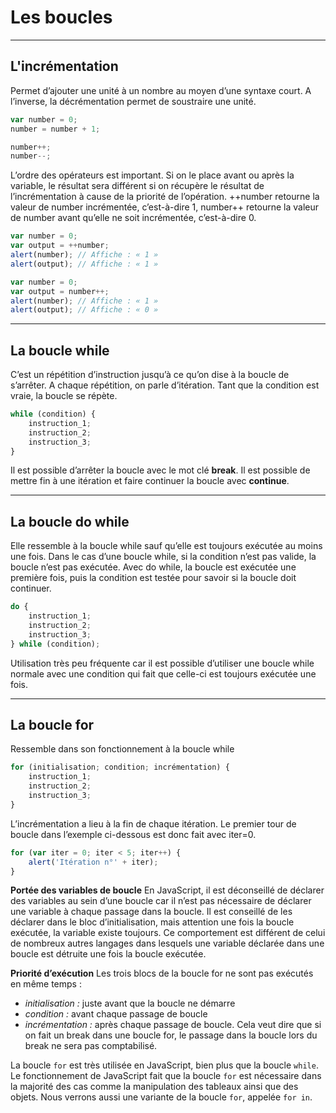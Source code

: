 # Les boucles

----

## L'incrémentation
Permet d’ajouter une unité à un nombre au moyen d’une syntaxe court. A l’inverse, la décrémentation permet de soustraire une unité.
```javascript
var number = 0;
number = number + 1;

number++;
number--;
```
L’ordre des opérateurs est important. Si on le place avant ou après la variable, le résultat sera différent si on récupère le résultat de l’incrémentation à cause de la priorité de l’opération. ++number retourne la valeur de number incrémentée, c’est-à-dire 1, number++ retourne la valeur de number avant qu’elle ne soit incrémentée, c’est-à-dire 0.
```javascript
var number = 0;
var output = ++number;
alert(number); // Affiche : « 1 »
alert(output); // Affiche : « 1 »

var number = 0;
var output = number++;
alert(number); // Affiche : « 1 »
alert(output); // Affiche : « 0 »
```

----

## La boucle while
C’est un répétition d’instruction jusqu’à ce qu’on dise à la boucle de s’arrêter. A chaque répétition, on parle d’itération. Tant que la condition est vraie, la boucle se répète.
```javascript
while (condition) {
    instruction_1;
    instruction_2;
    instruction_3;
}
```
Il est possible d’arrêter la boucle avec le mot clé **break**. Il est possible de mettre fin à une itération et faire continuer la boucle avec **continue**.

----

## La boucle do while
Elle ressemble à la boucle while sauf qu’elle est toujours exécutée au moins une fois. Dans le cas d’une boucle while, si la condition n’est pas valide, la boucle n’est pas exécutée. Avec do while, la boucle est exécutée une première fois, puis la condition est testée pour savoir si la boucle doit continuer.
```javascript
do {
    instruction_1;
    instruction_2;
    instruction_3;
} while (condition);
```
Utilisation très peu fréquente car il est possible d’utiliser une boucle while normale avec une condition qui fait que celle-ci est toujours exécutée une fois.

----

## La boucle for
Ressemble dans son fonctionnement à la boucle while
```javascript
for (initialisation; condition; incrémentation) {
    instruction_1;
    instruction_2;
    instruction_3;
}
```
L’incrémentation a lieu à la fin de chaque itération. Le premier tour de boucle dans l’exemple ci-dessous est donc fait avec iter=0.
```javascript
for (var iter = 0; iter < 5; iter++) {
    alert('Itération n°' + iter);
}
```

**Portée des variables de boucle**
En JavaScript, il est déconseillé de déclarer des variables au sein d’une boucle car il n’est pas nécessaire de déclarer une variable à chaque passage dans la boucle.
Il est conseillé de les déclarer dans le bloc d’initialisation, mais attention une fois la boucle exécutée, la variable existe toujours. Ce comportement est différent de celui de nombreux autres langages dans lesquels une variable déclarée dans une boucle est détruite une fois la boucle exécutée.

**Priorité d’exécution**
Les trois blocs de la boucle for ne sont pas exécutés en même temps :
- *initialisation :* juste avant que la boucle ne démarre
- *condition :* avant chaque passage de boucle
- *incrémentation :* après chaque passage de boucle. Cela veut dire que si on fait un break dans une boucle for, le passage dans la boucle lors du break ne sera pas comptabilisé.

La boucle `for` est très utilisée en JavaScript, bien plus que la boucle `while`. Le fonctionnement de JavaScript fait que la boucle `for` est nécessaire dans la majorité des cas comme la manipulation des tableaux ainsi que des objets. Nous verrons aussi une variante de la boucle `for`, appelée `for in`.
